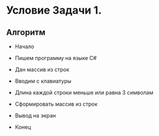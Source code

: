 # Условие Задачи 1.

## Алгоритм
* Начало

* Пишем программу на языке С#

* Дан массив из строк

* Вводим с клавиатуры

* Длина каждой строки меньше или равна 3 символам

* Сформировать массив из строк

* Вывод на экран

* Конец

